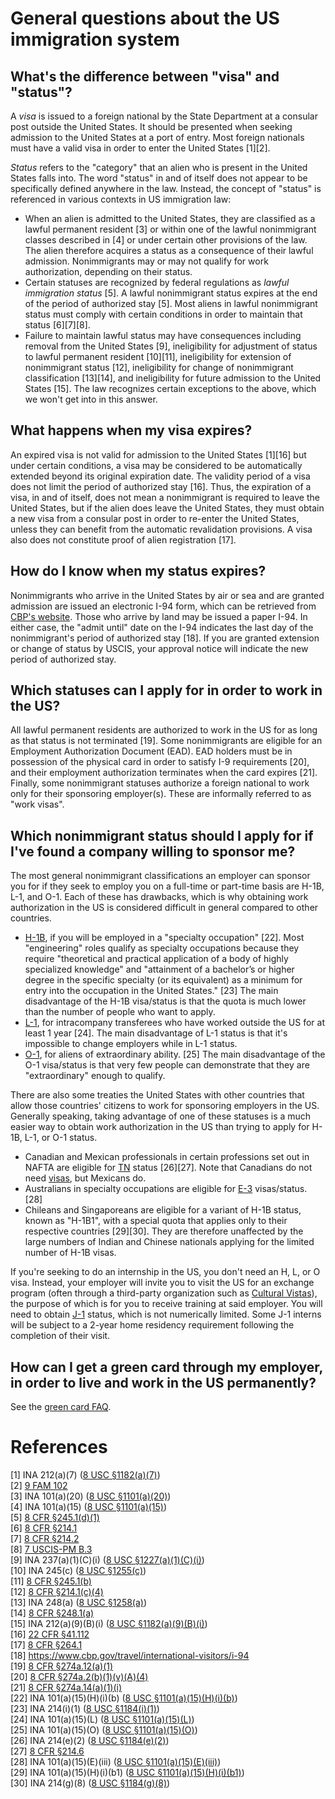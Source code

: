 # General questions about the US immigration system

## What's the difference between "visa" and "status"?
A *visa* is issued to a foreign national by the State Department at a consular post outside the United States. It should be presented when seeking admission to the United States at a port of entry. Most foreign nationals must have a valid visa in order to enter the United States [1][2].

*Status* refers to the "category" that an alien who is present in the United States falls into. The word "status" in and of itself does not appear to be specifically defined anywhere in the law. Instead, the concept of "status" is referenced in various contexts in US immigration law:
* When an alien is admitted to the United States, they are classified as a lawful permanent resident [3] or within one of the lawful nonimmigrant classes described in [4] or under certain other provisions of the law. The alien therefore acquires a status as a consequence of their lawful admission. Nonimmigrants may or may not qualify for work authorization, depending on their status.
* Certain statuses are recognized by federal regulations as *lawful immigration status* [5]. A lawful nonimmigrant status expires at the end of the period of authorized stay [5]. Most aliens in lawful nonimmigrant status must comply with certain conditions in order to maintain that status [6][7][8].
* Failure to maintain lawful status may have consequences including removal from the United States [9], ineligibility for adjustment of status to lawful permanent resident [10][11], ineligibility for extension of nonimmigrant status [12], ineligibility for change of nonimmigrant classification [13][14], and ineligibility for future admission to the United States [15]. The law recognizes certain exceptions to the above, which we won't get into in this answer.

## What happens when my visa expires?
An expired visa is not valid for admission to the United States [1][16] but under certain conditions, a visa may be considered to be automatically extended beyond its original expiration date. The validity period of a visa does not limit the period of authorized stay [16]. Thus, the expiration of a visa, in and of itself, does not mean a nonimmigrant is required to leave the United States, but if the alien does leave the United States, they must obtain a new visa from a consular post in order to re-enter the United States, unless they can benefit from the automatic revalidation provisions. A visa also does not constitute proof of alien registration [17].

## How do I know when my status expires?
Nonimmigrants who arrive in the United States by air or sea and are granted admission are issued an electronic I-94 form, which can be retrieved from [CBP's website](https://i94.cbp.dhs.gov/I94/). Those who arrive by land may be issued a paper I-94. In either case, the "admit until" date on the I-94 indicates the last day of the nonimmigrant's period of authorized stay [18]. If you are granted extension or change of status by USCIS, your approval notice will indicate the new period of authorized stay.

## Which statuses can I apply for in order to work in the US?
All lawful permanent residents are authorized to work in the US for as long as that status is not terminated [19]. Some nonimmigrants are eligible for an Employment Authorization Document (EAD). EAD holders must be in possession of the physical card in order to satisfy I-9 requirements [20], and their employment authorization terminates when the card expires [21]. Finally, some nonimmigrant statuses authorize a foreign national to work only for their sponsoring employer(s). These are informally referred to as "work visas".

## Which nonimmigrant status should I apply for if I've found a company willing to sponsor me?
The most general nonimmigrant classifications an employer can sponsor you for if they seek to employ you on a full-time or part-time basis are H-1B, L-1, and O-1. Each of these has drawbacks, which is why obtaining work authorization in the US is considered difficult in general compared to other countries.
* [H-1B](H-1B.md), if you will be employed in a "specialty occupation" [22]. Most "engineering" roles qualify as specialty occupations because they require "theoretical and practical application of a body of highly specialized knowledge" and "attainment of a bachelor’s or higher degree in the specific specialty (or its equivalent) as a minimum for entry into the occupation in the United States." [23] The main disadvantage of the H-1B visa/status is that the quota is much lower than the number of people who want to apply.
* [L-1](L-1.md), for intracompany transferees who have worked outside the US for at least 1 year [24]. The main disadvantage of L-1 status is that it's impossible to change employers while in L-1 status.
* [O-1](O-1.md), for aliens of extraordinary ability. [25] The main disadvantage of the O-1 visa/status is that very few people can demonstrate that they are "extraordinary" enough to qualify.

There are also some treaties the United States with other countries that allow those countries' citizens to work for sponsoring employers in the US. Generally speaking, taking advantage of one of these statuses is a much easier way to obtain work authorization in the US than trying to apply for H-1B, L-1, or O-1 status.
* Canadian and Mexican professionals in certain professions set out in NAFTA are eligible for [TN](TN.md) status [26][27]. Note that Canadians do not need [visas](visas.md), but Mexicans do.
* Australians in specialty occupations are eligible for [E-3](E-3.md) visas/status. [28]
* Chileans and Singaporeans are eligible for a variant of H-1B status, known as "H-1B1", with a special quota that applies only to their respective countries [29][30]. They are therefore unaffected by the large numbers of Indian and Chinese nationals applying for the limited number of H-1B visas.

If you're seeking to do an internship in the US, you don't need an H, L, or O visa. Instead, your employer will invite you to visit the US for an exchange program (often through a third-party organization such as [Cultural Vistas](https://culturalvistas.org/)), the purpose of which is for you to receive training at said employer. You will need to obtain [J-1](J-1.md) status, which is not numerically limited. Some J-1 interns will be subject to a 2-year home residency requirement following the completion of their visit.

## How can I get a green card through my employer, in order to live and work in the US permanently?
See the [green card FAQ](green-card.md).

# References
[1] INA 212(a)(7) ([8 USC §1182(a)(7)](https://www.law.cornell.edu/uscode/text/8/1182#a_7))  
[2] [9 FAM 102](https://fam.state.gov/FAM/09FAM/09FAM010201.html)  
[3] INA 101(a)(20) ([8 USC §1101(a)(20)](https://www.law.cornell.edu/uscode/text/8/1101#a_20))  
[4] INA 101(a)(15) ([8 USC §1101(a)(15)](https://www.law.cornell.edu/uscode/text/8/1101#a_15))  
[5] [8 CFR §245.1(d)(1)](https://www.law.cornell.edu/cfr/text/8/245.1)  
[6] [8 CFR §214.1](https://www.law.cornell.edu/cfr/text/8/214.1)  
[7] [8 CFR §214.2](https://www.law.cornell.edu/cfr/text/8/214.2)  
[8] [7 USCIS-PM B.3](https://www.uscis.gov/policymanual/HTML/PolicyManual-Volume7-PartB-Chapter3.html)  
[9] INA 237(a)(1)(C)(i) ([8 USC §1227(a)(1)(C)(i)](https://www.law.cornell.edu/uscode/text/8/1227#a_1_C_i))  
[10] INA 245(c) ([8 USC §1255(c)](https://www.law.cornell.edu/uscode/text/8/1255#c))  
[11] [8 CFR §245.1(b)](https://www.law.cornell.edu/cfr/text/8/245.1)  
[12] [8 CFR §214.1(c)(4)](https://www.law.cornell.edu/cfr/text/8/214.1)  
[13] INA 248(a) ([8 USC §1258(a)](https://www.law.cornell.edu/uscode/text/8/1258#a))  
[14] [8 CFR §248.1(a)](https://www.law.cornell.edu/cfr/text/8/248.1)  
[15] INA 212(a)(9)(B)(i) ([8 USC §1182(a)(9)(B)(i)](https://www.law.cornell.edu/uscode/text/8/1182))  
[16] [22 CFR §41.112](https://www.law.cornell.edu/cfr/text/22/41.112)  
[17] [8 CFR §264.1](https://www.law.cornell.edu/cfr/text/8/264.1)  
[18] https://www.cbp.gov/travel/international-visitors/i-94  
[19] [8 CFR §274a.12(a)(1)](https://www.law.cornell.edu/cfr/text/8/274a.12#a_1)  
[20] [8 CFR §274a.2(b)(1)(v)(A)(4)](https://www.law.cornell.edu/cfr/text/8/274a.2#b_1_v_A_4)  
[21] [8 CFR §274a.14(a)(1)(i)](https://www.law.cornell.edu/cfr/text/8/274a.14#a_1_i)  
[22] INA 101(a)(15)(H)(i)(b) ([8 USC §1101(a)(15)(H)(i)(b)](https://www.law.cornell.edu/uscode/text/8/1101#a_15_H))  
[23] INA 214(i)(1) ([8 USC §1184(i)(1)](https://www.law.cornell.edu/uscode/text/8/1184#i_1))  
[24] INA 101(a)(15)(L) ([8 USC §1101(a)(15)(L)](https://www.law.cornell.edu/uscode/text/8/1101#a_15_L))  
[25] INA 101(a)(15)(O) ([8 USC §1101(a)(15)(O)](https://www.law.cornell.edu/uscode/text/8/1101#a_15_O))  
[26] INA 214(e)(2) ([8 USC §1184(e)(2)](https://www.law.cornell.edu/uscode/text/8/1184#e_2))  
[27] [8 CFR §214.6](https://www.law.cornell.edu/cfr/text/8/214.6)  
[28] INA 101(a)(15)(E)(iii) ([8 USC §1101(a)(15)(E)(iii)](https://www.law.cornell.edu/uscode/text/8/1101#a_15_E))  
[29] INA 101(a)(15)(H)(i)(b1) ([8 USC §1101(a)(15)(H)(i)(b1)](https://www.law.cornell.edu/uscode/text/8/1101#a_15_H))  
[30] INA 214(g)(8) ([8 USC §1184(g)(8)](https://www.law.cornell.edu/uscode/text/8/1184#g_8))  
